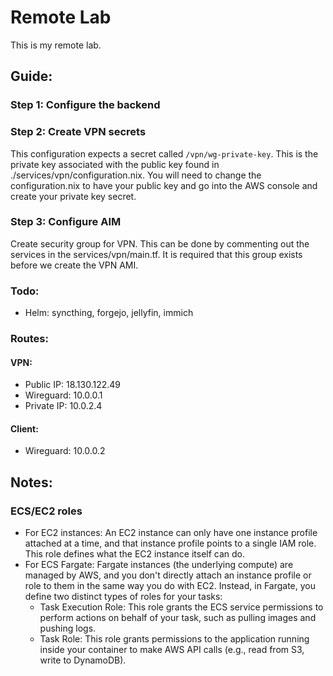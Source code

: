 # Remote Lab

This is my remote lab.

## Guide:

### Step 1: Configure the backend

### Step 2: Create VPN secrets

This configuration expects a secret called `/vpn/wg-private-key`. This is the private key associated with the public key found in ./services/vpn/configuration.nix. You will need to change the configuration.nix to have your public key and go into the AWS console and create your private key secret.

### Step 3: Configure AIM

Create security group for VPN. This can be done by commenting out the services in the services/vpn/main.tf. It is required that this group exists before we create the VPN AMI.

### Todo:

- Helm: syncthing, forgejo, jellyfin, immich

### Routes:

#### VPN:

- Public IP: 18.130.122.49
- Wireguard: 10.0.0.1
- Private IP: 10.0.2.4

#### Client:

- Wireguard: 10.0.0.2

## Notes:

### ECS/EC2 roles

- For EC2 instances: An EC2 instance can only have one instance profile attached at a time, and that instance profile points to a single IAM role. This role defines what the EC2 instance itself can do.
- For ECS Fargate: Fargate instances (the underlying compute) are managed by AWS, and you don't directly attach an instance profile or role to them in the same way you do with EC2. Instead, in Fargate, you define two distinct types of roles for your tasks:
  - Task Execution Role: This role grants the ECS service permissions to perform actions on behalf of your task, such as pulling images and pushing logs.
  - Task Role: This role grants permissions to the application running inside your container to make AWS API calls (e.g., read from S3, write to DynamoDB).

